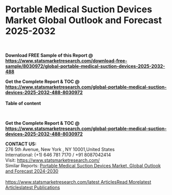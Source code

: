 <h1>Portable Medical Suction Devices Market Global Outlook and Forecast 2025-2032</h1><br/><p><strong>Download FREE Sample of this Report @ <a href="https://www.statsmarketresearch.com/download-free-sample/8030972/global-portable-medical-suction-devices-2025-2032-488">https://www.statsmarketresearch.com/download-free-sample/8030972/global-portable-medical-suction-devices-2025-2032-488</a></strong></p><div><b>Get the Complete Report & TOC @ <a href="https://www.statsmarketresearch.com/global-portable-medical-suction-devices-2025-2032-488-8030972">https://www.statsmarketresearch.com/global-portable-medical-suction-devices-2025-2032-488-8030972</a></b></div><br><b>Table of content</b><p><br><div><b>Get the Complete Report & TOC @ <a href="https://www.statsmarketresearch.com/global-portable-medical-suction-devices-2025-2032-488-8030972">https://www.statsmarketresearch.com/global-portable-medical-suction-devices-2025-2032-488-8030972</a></b></div></p> <b>CONTACT US:</b><br>276 5th Avenue, New York , NY 10001,United States<br>International: (+1) 646 781 7170 / +91 8087042414<br>Visit: <a href="https://www.statsmarketresearch.com/">https://www.statsmarketresearch.com/</a><br>Similar Reports: <a href="https://www.statsmarketresearch.com/global-portable-medical-suction-devices-2025-2032-488-8030972">Portable Medical Suction Devices Market, Global Outlook and Forecast 2024-2030</a><br/><br/><a href="https://gyeongbokgung.com">https://www.statsmarketresearch.com/</a><a href="https://hallyeomaritime.com">latest Articles</a><a href="https://jingwansa.com">Read More</a><a href=https://nguoiviet.jp/">latest Articles</a><a href="https://www.intelmarketresearch.com/">latest Publications</a>